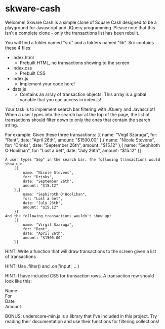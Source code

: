 # skware-cash

Welcome! Skware Cash is a simple clone of Square Cash designed to be a playground for Javascript and JQuery programming. Please note that this isn't a complete clone - only the transactions list has been rebuilt.

You will find a folder named "src" and a folders named "lib". Src contains these 4 files:

- index.html
	- Prebuilt HTML, no transactions showing to the screen
- index.css
	- Prebuilt CSS
- index.js
	- Implement your code here!
- data.js
	- Contains an array of transaction objects. This array is a global variable that you can access in index.js!

Your task is to implement search bar filtering with JQuery and Javascript! When a user types into the search bar at the top of the page, the list of transactions should filter down to only the ones that contain the search string.

For example:
	Given these three transactions:
		[{
			name: "Virgil Szaruga",
			for: "Rent",
			date: "April 26th",
			amount: "$1500.00"
		},{
			name: "Nicole Stevens",
			for: "Drinks",
			date: "September 26th",
			amount: "$15.12"
		},{
			name: "Sephiroth O'Hoolihan",
			for: "Lost a bet",
			date: "July 26th",
			amount: "$15.12"
		}]

	A user types "Sep" in the search bar. The following transactions would show up:
		[{
			name: "Nicole Stevens",
			for: "Drinks",
			date: "September 26th",
			amount: "$15.12"
		},{
			name: "Sephiroth O'Hoolihan",
			for: "Lost a bet",
			date: "July 26th",
			amount: "$15.12"
		}]
	And the following transactions wouldn't show up:
		[{
			name: "Virgil Szaruga",
			for: "Rent",
			date: "April 26th",
			amount: "$1500.00"
		}]

HINT: Write a function that will draw transactions to the screen given a list of transactions

HINT: Use .filter() and .on('input', ...)

HINT: I have included CSS for transaction rows. A transaction row should look like this:
<div class="transaction">
	<div class="name">Name</div>
	<div class="for">For</div>
	<div class="date">Date</div>
	<div class="amount">Amount</div>
</div>

BONUS: underscore-min.js is a library that I've included in this project. Try reading their documentation and use their functions for filtering collections!
